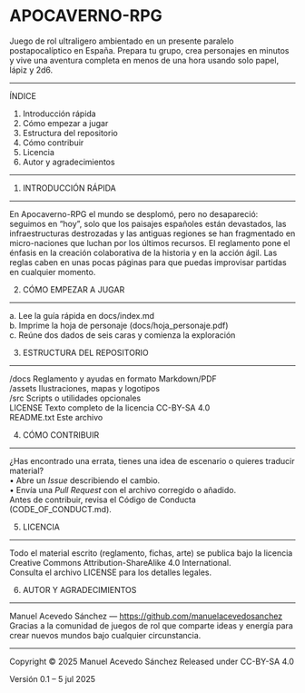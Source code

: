 APOCAVERNO-RPG
==============

Juego de rol ultraligero ambientado en un presente paralelo postapocalíptico en
España. Prepara tu grupo, crea personajes en minutos y vive una aventura
completa en menos de una hora usando solo papel, lápiz y 2d6.

--------------------------------------------------------------------------------
ÍNDICE
  1. Introducción rápida
  2. Cómo empezar a jugar
  3. Estructura del repositorio
  4. Cómo contribuir
  5. Licencia
  6. Autor y agradecimientos
--------------------------------------------------------------------------------

1. INTRODUCCIÓN RÁPIDA
----------------------
En Apocaverno-RPG el mundo se desplomó, pero no desapareció: seguimos en “hoy”,
solo que los paisajes españoles están devastados, las infraestructuras
destrozadas y las antiguas regiones se han fragmentado en micro-naciones que
luchan por los últimos recursos. El reglamento pone el énfasis en la creación
colaborativa de la historia y en la acción ágil. Las reglas caben en unas pocas
páginas para que puedas improvisar partidas en cualquier momento.

2. CÓMO EMPEZAR A JUGAR
-----------------------
  a. Lee la guía rápida en docs/index.md  
  b. Imprime la hoja de personaje (docs/hoja_personaje.pdf)  
  c. Reúne dos dados de seis caras y comienza la exploración  

3. ESTRUCTURA DEL REPOSITORIO
-----------------------------
  /docs        Reglamento y ayudas en formato Markdown/PDF  
  /assets      Ilustraciones, mapas y logotipos  
  /src         Scripts o utilidades opcionales  
  LICENSE      Texto completo de la licencia CC-BY-SA 4.0  
  README.txt   Este archivo  

4. CÓMO CONTRIBUIR
------------------
¿Has encontrado una errata, tienes una idea de escenario o quieres traducir
material?  
  • Abre un *Issue* describiendo el cambio.  
  • Envía una *Pull Request* con el archivo corregido o añadido.  
Antes de contribuir, revisa el Código de Conducta (CODE_OF_CONDUCT.md).

5. LICENCIA
-----------
Todo el material escrito (reglamento, fichas, arte) se publica bajo la licencia
Creative Commons Attribution-ShareAlike 4.0 International.  
Consulta el archivo LICENSE para los detalles legales.

6. AUTOR Y AGRADECIMIENTOS
--------------------------
Manuel Acevedo Sánchez — https://github.com/manuelacevedosanchez  
Gracias a la comunidad de juegos de rol que comparte ideas y energía para crear
nuevos mundos bajo cualquier circunstancia.

--------------------------------------------------------------------------------

Copyright © 2025 Manuel Acevedo Sánchez
Released under CC-BY-SA 4.0

Versión 0.1  –  5 jul 2025
